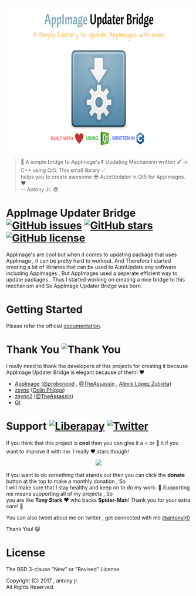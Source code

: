 <p align="center">
  <img src=".img/poster.png" height="400px" width=auto alt="AppImageUpdaterBridge Poster">  <br>
</p>


> :rocket: A simple bridge to AppImage's :arrow_double_down: Updating Mechanism written :paintbrush: in C++ using Qt5. This small library :white_check_mark:   
> helps you to create awesome :sunglasses: AutoUpdater in Qt5 for AppImages. :heart:   
> -- Antony Jr. :sunglasses:


# AppImage Updater Bridge [![GitHub issues](https://img.shields.io/github/issues/antony-jr/AppImageUpdaterBridge.svg?style=flat-square)](https://github.com/antony-jr/AppImageUpdaterBridge/issues) [![GitHub stars](https://img.shields.io/github/stars/antony-jr/AppImageUpdaterBridge.svg?style=flat-square)](https://github.com/antony-jr/AppImageUpdaterBridge/stargazers) [![GitHub license](https://img.shields.io/github/license/antony-jr/AppImageUpdaterBridge.svg?style=flat-square)](https://github.com/antony-jr/AppImageUpdaterBridge/blob/master/LICENSE)

AppImage's are cool but when it comes to updating package that uses AppImage , it can be pretty hard to workout. And Therefore I started creating a lot of libraries that can be used to AutoUpdate any software including AppImages , But AppImages used a seperate efficient way to update packages , Thus I started working on creating a nice bridge to this mechanism and So AppImage Updater Bridge was born.

# Getting Started

Please refer the official [documentation](https://antony-jr.github.io/AppImageUpdaterBridge).

# Thank You ![Thank You](https://img.shields.io/badge/Always-Say%20Thank%20You!-blue.svg?style=flat-square)

I really need to thank the developers of this projects for creating it because AppImage Updater Bridge is elegant because of them! :heart:   

* [AppImage](https://github.com/AppImage) ([@probonopd](https://github.com/probonopd) , [@TheAssassin](https://github.com/TheAssassin) , [Alexis López Zubieta](https://github.com/azubieta))
* [zsync](https://github.com/cph6/zsync) ([Colin Phipps](https://github.com/cph6))
* [zsync2](https://github.com/AppImage/zsync2) ([@TheAssassin](https://github.com/TheAssassin))
* [Qt](https://github.com/qt)


# Support [![Liberapay](https://liberapay.com/assets/widgets/donate.svg)](https://liberapay.com/antonyjr/donate) [![Twitter](https://img.shields.io/twitter/url/https/github.com/antony-jr/AppImageUpdaterBridge.svg?style=social)](https://twitter.com/intent/tweet?text=Checkout%20%23AppImage%20Updater%20Bridge%20at%20https%3A%2F%2Fgithub.com%2Fantony-jr%2FAppImageUpdaterBridge)

If you think that this project is **cool** then you can give it a :star: or :fork_and_knife: it if you want to improve it with me. I really :heart: stars though!   

<p align="center">
    <a href="https://liberapay.com/antonyjr/donate">
       <img src="https://liberapay.com/assets/widgets/donate.svg">
    </a>
</p>


If you want to do something that stands out then you can click the **donate** button at the top to make a monthly donation , So   
I will make sure that I stay healthy and keep on to do my work. :briefcase: Supporting me means supporting all of my projects , So   
you are like **Tony Stark** :heart: who backs **Spider-Man**! Thank you for your extra care! :dog:   

You can also tweet about me on twitter , get connected with me [@antonyjr0](https://twitter.com/antonyjr0)

Thank You! :smiley_cat:

# License

The BSD 3-clause "New" or "Revised" License.

Copyright (C) 2017 , antony jr.   
All Rights Reserved.
